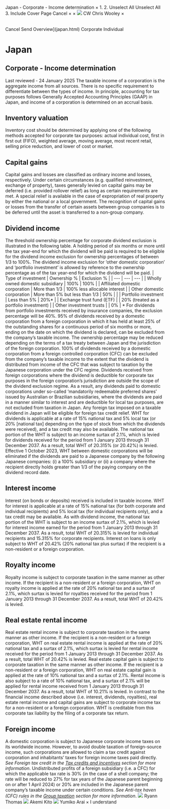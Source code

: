 Japan - Corporate - Income determination
×
1.
2.
Unselect All
Unselect All
3.
Include Cover Page
Cancel
×
×
![](-/media/world-wide-tax-summaries/attachments/global---chris-wooley.ashx%3Frev=ac5e5f3223b34096b1afc2a6009c7320&revision=ac5e5f32-23b3-4096-b1af-c2a6009c7320&hash=859B7ADC84DC2CBEC9760E9E6EE7DE6D0A8BFCDF)
CW
Chris Wooley
×
######
Cancel
Send
Overview](japan.html)
Corporate
Individual
# Japan
## Corporate - Income determination
Last reviewed - 24 January 2025
The taxable income of a corporation is the aggregate income from all sources. There is no specific requirement to differentiate between the types of income. In principle, accounting for tax purposes follows Generally Accepted Accounting Principles (GAAP) in Japan, and income of a corporation is determined on an accrual basis.
## Inventory valuation
Inventory cost should be determined by applying one of the following methods accepted for corporate tax purposes: actual individual cost, first in first out (FIFO), weighted average, moving average, most recent retail, selling price reduction, and lower of cost or market.
## Capital gains
Capital gains and losses are classified as ordinary income and losses, respectively.
Under certain circumstances (e.g. qualified reinvestment, exchange of property), taxes generally levied on capital gains may be deferred (i.e. provided rollover relief) as long as certain requirements are met. A special relief is available in the case of expropriation of real property by either the national or a local government.
The recognition of capital gains or losses from the transfer of certain assets between group companies is to be deferred until the asset is transferred to a non-group company.
## Dividend income
The threshold ownership percentage for corporate dividend exclusion is illustrated in the following table.
A holding period of six months or more until the tax year-end for which the dividend will be paid is required to be eligible for the dividend income exclusion for ownership percentages of between 1/3 to 100%. The dividend income exclusion for ‘other domestic corporation’ and ‘portfolio investment’ is allowed by reference to the ownership percentage as of the tax year-end for which the dividend will be paid.
| Type of investment | Ownership % | Exclusion % |
| --- | --- | --- |
| Wholly owned domestic subsidiary | 100% | 100% |
| Affiliated domestic corporation | More than 1/3 | 100% less allocable interest |
| Other domestic corporation | More than 5% but less than 1/3 | 50% |
|
| Portfolio investment | Less than 5% | 20%\* |
| Exchange trust fund (ETF) | | 20% (treated as a portfolio investment) |
| Other investment trusts | | 0% |
\* For dividends from portfolio investments received by insurance companies, the exclusion percentage will be 40%.
95% of dividends received by a domestic corporation from a foreign corporation in which it has held at least 25% of the outstanding shares for a continuous period of six months or more, ending on the date on which the dividend is declared, can be excluded from the company’s taxable income. The ownership percentage may be reduced depending on the terms of a tax treaty between Japan and the jurisdiction of the foreign corporation. 100% of dividends received by a domestic corporation from a foreign controlled corporation (CFC) can be excluded from the company’s taxable income to the extent that the dividend is distributed from income of the CFC that was subject to taxation by the Japanese corporation under the CFC regime.
Dividends received from foreign corporations where the dividend is deductible for corporate tax purposes in the foreign corporation’s jurisdiction are outside the scope of the dividend exclusion regime. As a result, any dividends paid to domestic corporations under so-called ‘mandatorily redeemable preferred shares’ issued by Australian or Brazilian subsidiaries, where the dividends are paid in a manner similar to interest and are deductible for local tax purposes, are not excluded from taxation in Japan.
Any foreign tax imposed on a taxable dividend in Japan will be eligible for foreign tax credit relief.
WHT for dividends is applicable at a rate of 15% national tax and 5% local tax (or 20% [national tax] depending on the type of stock from which the dividends were received), and a tax credit may also be available. The national tax portion of the WHT is subject to an income surtax of 2.1%, which is levied for dividends received for the period from 1 January 2013 through 31 December 2037. As a result, total WHT of 20.315% (or 20.42%) is levied.
Effective 1 October 2023, WHT between domestic corporations will be eliminated if the dividends are paid to a Japanese company by the following Japanese companies: (i) a 100% subsidiary or (ii) a company where the recipient directly holds greater than 1/3 of the paying company on the dividend record date.
## Interest income
Interest (on bonds or deposits) received is included in taxable income. WHT for interest is applicable at a rate of 15% national tax (for both corporate and individual recipients) and 5% local tax (for individual recipients only), and a tax credit may be available. As with dividend income, the national tax portion of the WHT is subject to an income surtax of 2.1%, which is levied for interest income earned for the period from 1 January 2013 through 31 December 2037. As a result, total WHT of 20.315% is levied for individual recipients and 15.315% for corporate recipients. Interest on loans is only subject to WHT of 20.42% (20% national tax plus surtax) if the recipient is a non-resident or a foreign corporation.
## Royalty income
Royalty income is subject to corporate taxation in the same manner as other income. If the recipient is a non-resident or a foreign corporation, WHT on royalty income is applied at the rate of 20% national tax and a surtax of 2.1%, which surtax is levied for royalties received for the period from 1 January 2013 through 31 December 2037. As a result, total WHT of 20.42% is levied.
## Real estate rental income
Real estate rental income is subject to corporate taxation in the same manner as other income. If the recipient is a non-resident or a foreign corporation, WHT on real estate rental income is applied at the rate of 20% national tax and a surtax of 2.1%, which surtax is levied for rental income received for the period from 1 January 2013 through 31 December 2037. As a result, total WHT of 20.42% is levied.
Real estate capital gain is subject to corporate taxation in the same manner as other income. If the recipient is a non-resident or a foreign corporation, WHT on real estate capital gain is applied at the rate of 10% national tax and a surtax of 2.1%. Rental income is also subject to a rate of 10% national tax, and a surtax of 2.1% will be applied for rental income received from 1 January 2013 through 31 December 2037. As a result, total WHT of 10.21% is levied.
In contrast to the financial income described above (i.e. interest, dividends, royalties), real estate rental income and capital gains are subject to corporate income tax for a non-resident or a foreign corporation. WHT is creditable from this corporate tax liability by the filing of a corporate tax return.
## Foreign income
A domestic corporation is subject to Japanese corporate income taxes on its worldwide income. However, to avoid double taxation of foreign-source income, such corporations are allowed to claim a tax credit against corporation and inhabitants’ taxes for foreign income taxes paid directly. *See Foreign tax credit in the [Tax credits and incentives](japan/corporate/tax-credits-and-incentives.html) section for more information*.
Undistributed profits of a foreign subsidiary (i.e. a CFC) for which the applicable tax rate is 30% (in the case of a shell company; the rate will be reduced to 27% for tax years of the Japanese parent beginning on or after 1 April 2024) or 20% are included in the Japanese parent company’s taxable income under certain conditions. *See Anti-tax haven (CFC) rules in the [Group taxation](japan/corporate/group-taxation.html) section for more information*.
![](-/media/world-wide-tax-summaries/japanryann-thomasthomasjpg20230728061238191.ashx%3Frev=dafda71cfc1e408e9f46d06db5488f5b&revision=dafda71c-fc1e-408e-9f46-d06db5488f5b&hash=D206BD17A8429E6D70C8FCC8845BA1AC08A3E028)
Ryann Thomas
![](-/media/world-wide-tax-summaries/japanakemi-kitoakemikitojpg20231026053606651.ashx%3Frev=5ba560461430440697cc8153ed65fd8c&revision=5ba56046-1430-4406-97cc-8153ed65fd8c&hash=0528BB34326C11EEE3ECC017864B7251D8553B5F)
Akemi Kito
![](-/media/world-wide-tax-summaries/attachments/japan---yumiko-arai.ashx%3Frev=a23a4d10810941f1bed01c4655386375&revision=a23a4d10-8109-41f1-bed0-1c4655386375&hash=344CA125723A79B9E6F3560D5417E09BE7E169FC)
Yumiko Arai
×
I understand